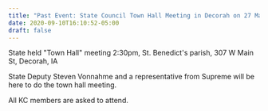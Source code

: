 ```yaml
---
title: "Past Event: State Council Town Hall Meeting in Decorah on 27 March"
date: 2020-09-10T16:10:52-05:00
draft: false
---
```


<!--more-->
State held "Town Hall" meeting 2:30pm, St. Benedict's parish, 307 W Main St, Decorah, IA

State Deputy Steven Vonnahme and a representative from Supreme will be 
here to do the town hall meeting. 

All KC members are asked to attend.